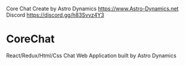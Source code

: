 
Core Chat
Create by Astro Dynamics
https://www.Astro-Dynamics.net
Discord
https://discord.gg/h83Svvz4Y3

# CoreChat
React/Redux/Html/Css Chat Web Application built by Astro Dynamics
